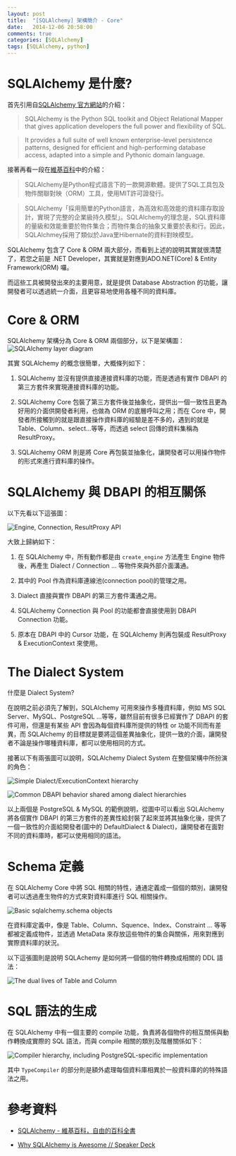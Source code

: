 ```yaml
---
layout: post
title:  "[SQLAlchemy] 架構簡介 - Core"
date:   2014-12-06 20:58:00
comments: true
categories: [SQLAlchemy]
tags: [SQLAlchemy, python]
---
```


SQLAlchemy 是什麼?
=================

首先引用自[SQLAlchemy 官方網站][2]的介紹：

> SQLAlchemy is the Python SQL toolkit and Object Relational Mapper that gives application developers the full power and flexibility of SQL. 

> It provides a full suite of well known enterprise-level persistence patterns, designed for efficient and high-performing database access, adapted into a simple and Pythonic domain language.

接著再看一段在[維基百科][1]中的介紹：

> SQLAlchemy是Python程式語言下的一款開源軟體。提供了SQL工具包及物件關聯對映（ORM）工具，使用MIT許可證發行。

> SQLAlchemy「採用簡單的Python語言，為高效和高效能的資料庫存取設計，實現了完整的企業級持久模型」。SQLAlchemy的理念是，SQL資料庫的量級和效能重要於物件集合；而物件集合的抽象又重要於表和行。因此，SQLAlchmey採用了類似於Java里Hibernate的資料對映模型。

SQLAlchemy 包含了 Core & ORM 兩大部分，而看到上述的說明其實就很清楚了，若您之前是 .NET Developer，其實就是對應到ADO.NET(Core) & Entity Framework(ORM) 囉。

而這些工具被開發出來的主要用意，就是提供 Database Abstraction 的功能，讓開發者可以透過統一介面，且更容易地使用各種不同的資料庫。


Core & ORM
==========

SQLAlchemy 架構分為 Core & ORM 兩個部分，以下是架構圖：
![SQLAlchemy layer diagram](http://aosabook.org/images/sqlalchemy/layers.png)

其實 SQLAlchemy 的概念很簡單，大概條列如下：

1. SQLAlchemy 並沒有提供直接連接資料庫的功能，而是透過有實作 DBAPI 的第三方套件來實現連接資料庫的功能。

2. SQLAlchemy Core 包裝了第三方套件後並抽象化，提供出一個一致性且更為好用的介面供開發者利用，也做為 ORM 的底層呼叫之用；而在 Core 中，開發者所接觸到的就是跟直接操作資料庫的經驗是差不多的，遇到的就是 Table、Column、select...等等，而透過 select 回傳的資料集稱為 ResultProxy。

3. SQLAlchemy ORM 則是將 Core 再包裝並抽象化，讓開發者可以用操作物件的形式來進行資料庫的操作。


SQLAlchemy 與 DBAPI 的相互關係
=============================

以下先看以下這張圖：

![Engine, Connection, ResultProxy API](http://aosabook.org/images/sqlalchemy/engine.png)

大致上歸納如下：

1. 在 SQLAlchemy 中，所有動作都是由 `create_engine` 方法產生 Engine 物件後，再產生 Dialect / Connection ... 等物件來與外部介面溝通。

2. 其中的 Pool 作為資料庫連線池(connection pool)的管理之用。

3. Dialect 直接與實作 DBAPI 的第三方套件溝通之用。

4. SQLAlchemy Connection 與 Pool 的功能都會直接使用到 DBAPI Connection 功能。

5. 原本在 DBAPI 中的 Cursor 功能，在 SQLAlchemy 則再包裝成 ResultProxy & ExecutionContext 來使用。


The Dialect System
==================

什麼是 Dialect System? 

在說明之前必須先了解到，SQLAlchemy 可用來操作多種資料庫，例如 MS SQL Server、MySQL、PostgreSQL ...等等，雖然目前有很多已經實作了 DBAPI 的套件可用，但還是有某些 API 會因為每個資料庫所提供的特性 or 功能不同而有差異，而 SQLAlchemy 的目標就是要將這個差異抽象化，提供一致的介面，讓開發者不論是操作哪種資料庫，都可以使用相同的方式。

接著以下有兩張圖可以說明，SQLAlchemy Dialect System 在整個架構中所扮演的角色：

![Simple Dialect/ExecutionContext hierarchy](http://aosabook.org/images/sqlalchemy/engine.png)

![Common DBAPI behavior shared among dialect hierarchies](http://aosabook.org/images/sqlalchemy/common-dbapi.png)

以上兩個是 PostgreSQL & MySQL 的範例說明，從圖中可以看出 SQLAlchemy 將各個實作 DBAPI 的第三方套件的差異性給封裝了起來並將其抽象化後，提供了一個一致性的介面給開發者(圖中的 DefaultDialect & Dialect)，讓開發者在面對不同的資料庫時，都可以使用相同的語法。


Schema 定義
===========

在 SQLAlchemy Core 中將 SQL 相關的特性，通通定義成一個個的類別，讓開發者可以透過產生物件的方式來對資料庫進行 SQL 相關操作。

![Basic sqlalchemy.schema objects](http://aosabook.org/images/sqlalchemy/basic-schema.png)

在資料庫定義中，像是 Table、Column、Squence、Index、Constraint ... 等等都被定義成物件，並透過 MetaData 來存放這些物件的集合與關係，用來對應到實際資料庫的狀況。

以下這張圖則是說明 SQLAchemy 是如何將一個個的物件轉換成相關的 DDL 語法：

![The dual lives of Table and Column](http://aosabook.org/images/sqlalchemy/table-column-crossover.png)


SQL 語法的生成
=============

在 SQLAlchemy 中有一個主要的 compile 功能，負責將各個物件的相互關係與動作轉換成實際的 SQL 語法，而與 compile 相關的類別及階層關係如下：

![Compiler hierarchy, including PostgreSQL-specific implementation](http://aosabook.org/images/sqlalchemy/compiler-hierarchy.png)

其中 `TypeCompiler` 的部分則是額外處理每個資料庫相異於一般資料庫的的特殊語法之用。


參考資料
========

- [SQLAlchemy - 維基百科，自由的百科全書][1]

- [Why SQLAlchemy is Awesome // Speaker Deck](https://speakerdeck.com/mitsuhiko/why-sqlalchemy-is-awesome)


[1]:http://zh.wikipedia.org/wiki/SQLAlchemy
[2]:http://www.sqlalchemy.org/
[3]:http://aosabook.org/en/sqlalchemy.html

